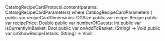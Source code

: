 CatalogRecipeCardProtocol.content(params: CatalogRecipeCardParameters)
where
CatalogRecipeCardParameters {
public var recipeCardDimensions: CGSize
public var recipe: Recipe
public var recipePrice: Double
public var numberOfGuests: Int
public var isCurrentlyInBasket: Bool
public var onAddToBasket: (String) -> Void
public var onShowRecipeDetails: (String) -> Void